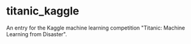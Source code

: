 titanic_kaggle
==============

An entry for the Kaggle machine learning competition "Titanic: Machine Learning from Disaster".
